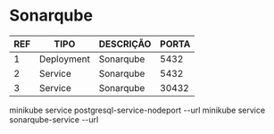 # Sonarqube


|REF|TIPO|DESCRIÇÃO|PORTA|
|---|---|---|---|
|1|Deployment|Sonarqube|5432|
|2|Service|Sonarqube|5432|
|3|Service|Sonarqube|30432|


minikube service postgresql-service-nodeport --url
minikube service sonarqube-service --url